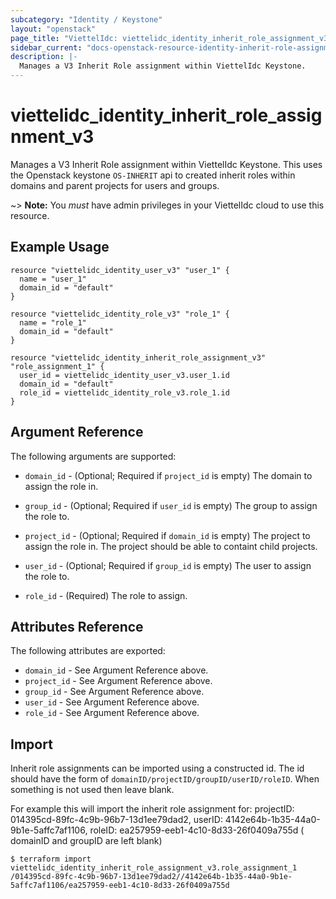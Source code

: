 ```yaml
---
subcategory: "Identity / Keystone"
layout: "openstack"
page_title: "ViettelIdc: viettelidc_identity_inherit_role_assignment_v3"
sidebar_current: "docs-openstack-resource-identity-inherit-role-assignment-v3"
description: |-
  Manages a V3 Inherit Role assignment within ViettelIdc Keystone.
---
```


# viettelidc\_identity\_inherit\_role\_assignment\_v3

Manages a V3 Inherit Role assignment within ViettelIdc Keystone. This uses the
Openstack keystone `OS-INHERIT` api to created inherit roles within domains
and parent projects for users and groups.

~> **Note:** You _must_ have admin privileges in your ViettelIdc cloud to use
this resource.

## Example Usage

```hcl
resource "viettelidc_identity_user_v3" "user_1" {
  name = "user_1"
  domain_id = "default"
}

resource "viettelidc_identity_role_v3" "role_1" {
  name = "role_1"
  domain_id = "default"
}

resource "viettelidc_identity_inherit_role_assignment_v3" "role_assignment_1" {
  user_id = viettelidc_identity_user_v3.user_1.id
  domain_id = "default"
  role_id = viettelidc_identity_role_v3.role_1.id
}
```

## Argument Reference

The following arguments are supported:

* `domain_id` - (Optional; Required if `project_id` is empty) The domain to assign the role in.

* `group_id` - (Optional; Required if `user_id` is empty) The group to assign the role to.

* `project_id` - (Optional; Required if `domain_id` is empty) The project to assign the role in.
  The project should be able to containt child projects.

* `user_id` - (Optional; Required if `group_id` is empty) The user to assign the role to.

* `role_id` - (Required) The role to assign.

## Attributes Reference

The following attributes are exported:

* `domain_id` - See Argument Reference above.
* `project_id` - See Argument Reference above.
* `group_id` - See Argument Reference above.
* `user_id` - See Argument Reference above.
* `role_id` - See Argument Reference above.

## Import

Inherit role assignments can be imported using a constructed id. The id should 
have the form of `domainID/projectID/groupID/userID/roleID`. When something is
not used then leave blank.

For example this will import the inherit role assignment for: 
projectID: 014395cd-89fc-4c9b-96b7-13d1ee79dad2,
userID: 4142e64b-1b35-44a0-9b1e-5affc7af1106,
roleID: ea257959-eeb1-4c10-8d33-26f0409a755d
( domainID and groupID are left blank)

```
$ terraform import viettelidc_identity_inherit_role_assignment_v3.role_assignment_1 /014395cd-89fc-4c9b-96b7-13d1ee79dad2//4142e64b-1b35-44a0-9b1e-5affc7af1106/ea257959-eeb1-4c10-8d33-26f0409a755d
```
